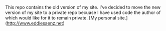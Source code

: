 This repo contains the old version of my site.
I've decided to move the new version of my site to a private repo becuase I have used code the author of which would like for it to remain private.
[My personal site.] (http://www.eddiesaenz.net)
